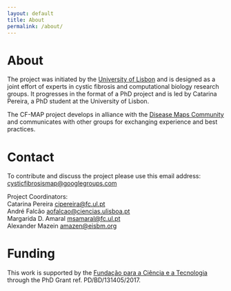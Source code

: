 ```yaml
---
layout: default
title: About
permalink: /about/
---
```


# About

The project was initiated by the [University of Lisbon](https://www.ulisboa.pt/en) and is designed as a joint effort of experts in cystic fibrosis and computational biology research groups. It progresses in the format of a PhD project and is led by Catarina Pereira, a PhD student at the University of Lisbon.  

The CF-MAP project develops in alliance with the [Disease Maps Community](http://disease-maps.org/) and communicates with other groups for exchanging experience and best practices.

# Contact

To contribute and discuss the project please use this email address: [cysticfibrosismap@googlegroups.com](mailto:cysticfibrosismap@googlegroups.com)  

Project Coordinators:  
Catarina Pereira [cipereira@fc.ul.pt](mailto:cipereira@fc.ul.pt)  
André Falcão [aofalcao@ciencias.ulisboa.pt](mailto:aofalcao@ciencias.ulisboa.pt)  
Margarida D. Amaral [msamaral@fc.ul.pt](mailto:msamaral@fc.ul.pt)  
Alexander Mazein [amazen@eisbm.org](mailto:amazen@eisbm.org) 

# Funding

This work is supported by the [Fundação para a Ciência e a Tecnologia](https://www.fct.mctes.pt/) through the PhD Grant ref. PD/BD/131405/2017.

